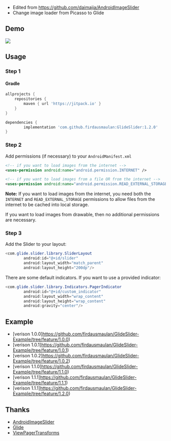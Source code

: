 - Edited from https://github.com/daimajia/AndroidImageSlider
- Change image loader from Picasso to Glide
 
## Demo
 
![](http://ww3.sinaimg.cn/mw690/610dc034jw1egzor66ojdg20950fknpe.gif)
 
## Usage

### Step 1

#### Gradle

```groovy
allprojects {
	repositories {
		maven { url 'https://jitpack.io' }
	}
}
```

```groovy
dependencies {
    	implementation 'com.github.firdausmaulan:GlideSlider:1.2.0'
}
```

### Step 2

Add permissions (if necessary) to your `AndroidManifest.xml`

```xml
<!-- if you want to load images from the internet -->
<uses-permission android:name="android.permission.INTERNET" /> 

<!-- if you want to load images from a file OR from the internet -->
<uses-permission android:name="android.permission.READ_EXTERNAL_STORAGE" />
```

**Note:** If you want to load images from the internet, you need both the `INTERNET` and `READ_EXTERNAL_STORAGE` permissions to allow files from the internet to be cached into local storage.

If you want to load images from drawable, then no additional permissions are necessary.

### Step 3

Add the Slider to your layout:
 
```java
<com.glide.slider.library.SliderLayout
        android:id="@+id/slider"
        android:layout_width="match_parent"
        android:layout_height="200dp"/>
```        
 
There are some default indicators. If you want to use a provided indicator:
 
```java
<com.glide.slider.library.Indicators.PagerIndicator
        android:id="@+id/custom_indicator"
        android:layout_width="wrap_content"
        android:layout_height="wrap_content"
        android:gravity="center"/>
```

## Example
- [verison 1.0.0]https://github.com/firdausmaulan/GlideSlider-Example/tree/feature/1.0.0)
- [verison 1.0.1]https://github.com/firdausmaulan/GlideSlider-Example/tree/feature/1.0.1)
- [verison 1.0.2]https://github.com/firdausmaulan/GlideSlider-Example/tree/feature/1.0.2)
- [verison 1.1.0]https://github.com/firdausmaulan/GlideSlider-Example/tree/feature/1.1.0)
- [verison 1.1.1]https://github.com/firdausmaulan/GlideSlider-Example/tree/feature/1.1.1)
- [verison 1.1.1]https://github.com/firdausmaulan/GlideSlider-Example/tree/feature/1.2.0)

## Thanks

- [AndroidImageSlider](https://github.com/daimajia/AndroidImageSlider)
- [Glide](https://github.com/bumptech/glide)
- [ViewPagerTransforms](https://github.com/ToxicBakery/ViewPagerTransforms)
